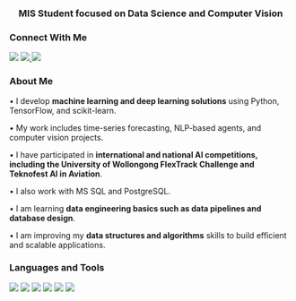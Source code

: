 <h3 align="center">MIS Student focused on Data Science and Computer Vision</h3>

### Connect With Me

<p align="left">
  <a href="http://linkedin.com/in/ibrahimycl"><img src="https://img.shields.io/badge/LinkedIn-0A66C2?style=for-the-badge&logo=linkedin&logoColor=white"></a>
  <a href="https://medium.com/@ibraahimycl">
  <img src="https://img.shields.io/badge/Medium-12100E?style=for-the-badge&logo=medium&logoColor=white"/>
</a>
  <a href="mailto:ibraahimycl@gmail.com"><img src="https://img.shields.io/badge/Gmail-D14836?style=for-the-badge&logo=gmail&logoColor=white"></a>
</p>


### About Me
• I develop **machine learning and deep learning solutions** using Python, TensorFlow, and scikit-learn.

• My work includes time-series forecasting, NLP-based agents, and computer vision projects.

• I have participated in **international and national AI competitions, including the University of Wollongong FlexTrack Challenge and Teknofest AI in Aviation**.

• I also work with MS SQL and PostgreSQL.

• I am learning **data engineering basics such as data pipelines and database design**.

• I am improving my **data structures and algorithms** skills to build efficient and scalable applications.

### Languages and Tools

<p align="left">
<img src="https://img.shields.io/badge/Python-3776AB?style=for-the-badge&logo=python&logoColor=white"/>
<img src="https://img.shields.io/badge/scikit--learn-F7931E?style=for-the-badge&logo=scikit-learn&logoColor=white"/>
<img src="https://img.shields.io/badge/TensorFlow-FF6F00?style=for-the-badge&logo=tensorflow&logoColor=white"/>
<img src="https://img.shields.io/badge/Pandas-150458?style=for-the-badge&logo=pandas&logoColor=white" />
<img src="https://img.shields.io/badge/Numpy-013243?style=for-the-badge&logo=numpy&logoColor=white" />
<img src="https://img.shields.io/badge/OpenCV-5C3EE8?style=for-the-badge&logo=opencv&logoColor=white"/>

</p>
